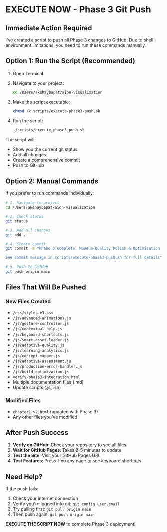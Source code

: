 # EXECUTE NOW - Phase 3 Git Push

## Immediate Action Required

I've created a script to push all Phase 3 changes to GitHub. Due to shell environment limitations, you need to run these commands manually.

## Option 1: Run the Script (Recommended)

1. Open Terminal
2. Navigate to your project:
   ```bash
   cd /Users/akshaybapat/aion-visualization
   ```

3. Make the script executable:
   ```bash
   chmod +x scripts/execute-phase3-push.sh
   ```

4. Run the script:
   ```bash
   ./scripts/execute-phase3-push.sh
   ```

The script will:
- Show you the current git status
- Add all changes
- Create a comprehensive commit
- Push to GitHub

## Option 2: Manual Commands

If you prefer to run commands individually:

```bash
# 1. Navigate to project
cd /Users/akshaybapat/aion-visualization

# 2. Check status
git status

# 3. Add all changes
git add .

# 4. Create commit
git commit -m "Phase 3 Complete: Museum-Quality Polish & Optimization

See commit message in scripts/execute-phase3-push.sh for full details"

# 5. Push to GitHub
git push origin main
```

## Files That Will Be Pushed

### New Files Created
- `/css/styles-v3.css`
- `/js/advanced-animations.js`
- `/js/gesture-controller.js`
- `/js/contextual-help.js`
- `/js/keyboard-shortcuts.js`
- `/js/smart-asset-loader.js`
- `/js/adaptive-quality.js`
- `/js/learning-analytics.js`
- `/js/concept-mapper.js`
- `/js/adaptive-assessment.js`
- `/js/production-error-handler.js`
- `/js/build-optimization.js`
- `verify-phase3-integration.html`
- Multiple documentation files (.md)
- Update scripts (.js, .sh)

### Modified Files
- `chapter1-v2.html` (updated with Phase 3)
- Any other files you've modified

## After Push Success

1. **Verify on GitHub**: Check your repository to see all files
2. **Wait for GitHub Pages**: Takes 2-5 minutes to update
3. **Test the Site**: Visit your GitHub Pages URL
4. **Test Features**: Press `?` on any page to see keyboard shortcuts

## Need Help?

If the push fails:
1. Check your internet connection
2. Verify you're logged into git: `git config user.email`
3. Try pulling first: `git pull origin main`
4. Then push again: `git push origin main`

**EXECUTE THE SCRIPT NOW** to complete Phase 3 deployment!